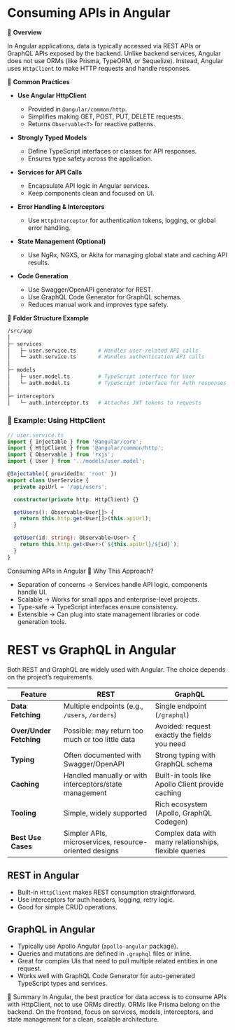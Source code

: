 # Consuming APIs in Angular

🔹 **Overview**

In Angular applications, data is typically accessed via REST APIs or GraphQL APIs exposed by the backend. Unlike backend services, Angular does not use ORMs (like Prisma, TypeORM, or Sequelize). Instead, Angular uses `HttpClient` to make HTTP requests and handle responses.

🔹 **Common Practices**

- **Use Angular HttpClient**
  - Provided in `@angular/common/http`.
  - Simplifies making GET, POST, PUT, DELETE requests.
  - Returns `Observable<T>` for reactive patterns.

- **Strongly Typed Models**
  - Define TypeScript interfaces or classes for API responses.
  - Ensures type safety across the application.

- **Services for API Calls**
  - Encapsulate API logic in Angular services.
  - Keep components clean and focused on UI.

- **Error Handling & Interceptors**
  - Use `HttpInterceptor` for authentication tokens, logging, or global error handling.

- **State Management (Optional)**
  - Use NgRx, NGXS, or Akita for managing global state and caching API results.

- **Code Generation**
  - Use Swagger/OpenAPI generator for REST.
  - Use GraphQL Code Generator for GraphQL schemas.
  - Reduces manual work and improves type safety.

🔹 **Folder Structure Example**

```graphql
/src/app
│
├─ services
│   ├─ user.service.ts       # Handles user-related API calls
│   └─ auth.service.ts       # Handles authentication API calls
│
├─ models
│   ├─ user.model.ts         # TypeScript interface for User
│   └─ auth.model.ts         # TypeScript interface for Auth responses
│
├─ interceptors
│   └─ auth.interceptor.ts   # Attaches JWT tokens to requests

```
### 🔹 Example: Using HttpClient

```typescript
// user.service.ts
import { Injectable } from '@angular/core';
import { HttpClient } from '@angular/common/http';
import { Observable } from 'rxjs';
import { User } from '../models/user.model';

@Injectable({ providedIn: 'root' })
export class UserService {
  private apiUrl = '/api/users';

  constructor(private http: HttpClient) {}

  getUsers(): Observable<User[]> {
    return this.http.get<User[]>(this.apiUrl);
  }

  getUser(id: string): Observable<User> {
    return this.http.get<User>(`${this.apiUrl}/${id}`);
  }
}
```

Consuming APIs in Angular
🔹 Why This Approach?

- Separation of concerns → Services handle API logic, components handle UI.
- Scalable → Works for small apps and enterprise-level projects.
- Type-safe → TypeScript interfaces ensure consistency.
- Extensible → Can plug into state management libraries or code generation tools.

# REST vs GraphQL in Angular

Both REST and GraphQL are widely used with Angular. The choice depends on the project’s requirements.

| Feature              | REST                                              | GraphQL                                          |
|----------------------|--------------------------------------------------|-------------------------------------------------|
| **Data Fetching**    | Multiple endpoints (e.g., `/users`, `/orders`)    | Single endpoint (`/graphql`)                     |
| **Over/Under Fetching** | Possible: may return too much or too little data | Avoided: request exactly the fields you need     |
| **Typing**           | Often documented with Swagger/OpenAPI            | Strong typing with GraphQL schema               |
| **Caching**          | Handled manually or with interceptors/state management | Built-in tools like Apollo Client provide caching |
| **Tooling**          | Simple, widely supported                         | Rich ecosystem (Apollo, GraphQL Codegen)        |
| **Best Use Cases**   | Simpler APIs, microservices, resource-oriented designs | Complex data with many relationships, flexible queries |

## REST in Angular

- Built-in `HttpClient` makes REST consumption straightforward.
- Use interceptors for auth headers, logging, retry logic.
- Good for simple CRUD operations.

## GraphQL in Angular

- Typically use Apollo Angular (`apollo-angular` package).
- Queries and mutations are defined in `.graphql` files or inline.
- Great for complex UIs that need to pull multiple related entities in one request.
- Works well with GraphQL Code Generator for auto-generated TypeScript types and services.

🔹 Summary
In Angular, the best practice for data access is to consume APIs with HttpClient, not to use ORMs directly. ORMs like Prisma belong on the backend. On the frontend, focus on services, models, interceptors, and state management for a clean, scalable architecture.
